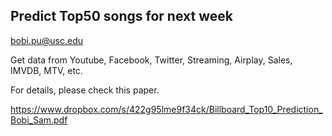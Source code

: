 Predict Top50 songs for next week
---------------------------------

bobi.pu@usc.edu

Get data from Youtube, Facebook, Twitter, Streaming, Airplay, Sales, IMVDB, MTV, etc.

For details, please check this paper.

https://www.dropbox.com/s/422g95lme9f34ck/Billboard_Top10_Prediction_Bobi_Sam.pdf
